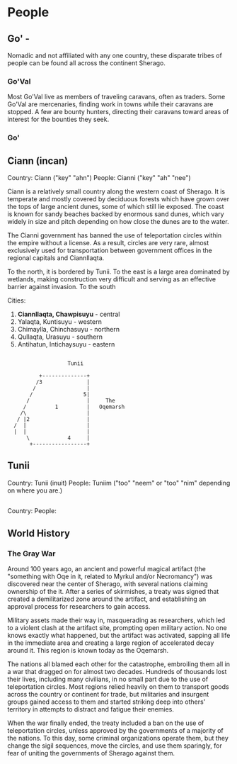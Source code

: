 # People

## Go' -

Nomadic and not affiliated with any one country, these disparate tribes of people can be found all across the continent Sherago.

### Go'Val
Most Go'Val live as members of traveling caravans, often as traders. Some Go'Val are mercenaries, finding work in towns while their caravans are stopped. A few are bounty hunters, directing their caravans toward areas of interest for the bounties they seek.

### Go'


## Ciann (incan)
Country: Ciann ("key" "ahn")
People: Cianni ("key" "ah" "nee")

Ciann is a relatively small country along the western coast of Sherago.  It is temperate and mostly covered by deciduous forests which have grown over the tops of large ancient dunes, some of which still lie exposed.  The coast is known for sandy beaches backed by enormous sand dunes, which vary widely in size and pitch depending on how close the dunes are to the water.

The Cianni government has banned the use of teleportation circles within the empire without a license.  As a result, circles are very rare, almost exclusively used for transportation between government offices in the regional capitals and Ciannllaqta.

To the north, it is bordered by Tunii.
To the east is a large area dominated by wetlands, making construction very difficult and serving as an effective barrier against invasion.
To the south

Cities:
1. **Ciannllaqta, Chawpisuyu** - central
2.   Yalaqta,     Kuntisuyu    - western
3.   Chimaylla,   Chinchasuyu  - northern
4.   Qullaqta,    Urasuyu      - southern
5.   Antihatun,   Intichaysuyu - eastern

```

                   Tunii

          +--------------+
         /3              |
        /                |
       /                5|
      /                  |     The
     /         1         |   Oqemarsh
    /\                   |
   / |2                  |
  /  |                   |
  |  |                   |
      \            4     |
       +-----------------+

```



## Tunii
Country: Tunii (inuit)
People: Tuniim ("too" "neem" or "too" "nim" depending on where you are.)


##
Country:
People:


## World History

### The Gray War

Around 100 years ago, an ancient and powerful magical artifact (the "something with Oqe in it, related to Myrkul and/or Necromancy") was discovered near the center of Sherago, with several nations claiming ownership of the it.  After a series of skirmishes, a treaty was signed that created a demilitarized zone around the artifact, and establishing an approval process for researchers to gain access.

Military assets made their way in, masquerading as researchers, which led to a violent clash at the artifact site, prompting open military action.  No one knows exactly what happened, but the artifact was activated, sapping all life in the immediate area and creating a large region of accelerated decay around it.  This region is known today as the Oqemarsh.

The nations all blamed each other for the catastrophe, embroiling them all in a war that dragged on for almost two decades.  Hundreds of thousands lost their lives, including many civilians, in no small part due to the use of teleportation circles.  Most regions relied heavily on them to transport goods across the country or continent for trade, but militaries and insurgent groups gained access to them and started striking deep into others' territory in attempts to distract and fatigue their enemies.

When the war finally ended, the treaty included a ban on the use of teleportation circles, unless approved by the governments of a majority of the nations.  To this day, some criminal organizations operate them, but they change the sigil sequences, move the circles, and use them sparingly, for fear of uniting the governments of Sherago against them.
